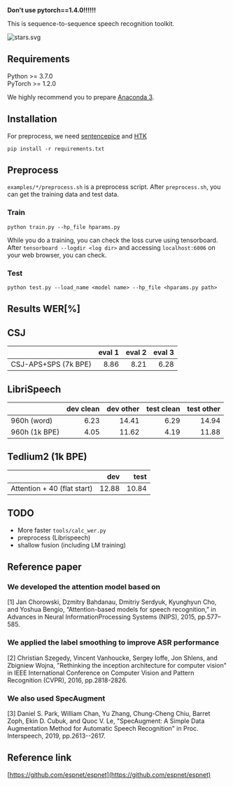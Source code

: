**Don't use pytorch==1.4.0!!!!!!**

This is sequence-to-sequence speech recognition toolkit.

![stars.svg](https://img.shields.io/github/stars/syoamakase/ASR)

## Requirements

Python >= 3.7.0  
PyTorch >= 1.2.0  

We highly recommend you to prepare [Anaconda 3](https://www.anaconda.com/distribution/).

## Installation

For preprocess, we need [sentencepice](https://github.com/google/sentencepiece) and [HTK](http://htk.eng.cam.ac.uk/download.shtml)

`pip install -r requirements.txt`

## Preprocess

`examples/*/preprocess.sh` is a preprocess script.
After `preprocess.sh`, you can get the training data and test data.

### Train

`python train.py --hp_file hparams.py`

While you do a training, you can check the loss curve using tensorboard.
After `tensorboard --logdir <log dir>` and accessing `localhost:6006` on your web browser, you can check.

### Test

`python test.py --load_name <model name> --hp_file <hparams.py path>`

## Results WER[%]

## CSJ

|                    |eval 1 |eval 2 |eval 3 |
|--------------------|------:|------:|------:|
|CSJ-APS+SPS (7k BPE)|8.86   |8.21   |6.28   |

## LibriSpeech

|             |dev clean |dev other |test clean |test other |
|-------------|---------:|---------:|----------:|----------:|
|960h (word)  |6.23      |14.41     |6.29       |14.94      |
|960h (1k BPE)|4.05      |11.62     |4.19       |11.88      |


## Tedlium2 (1k BPE)

|                           |dev       | test     |
|---------------------------|---------:|---------:|
|Attention + 40 (flat start)|12.88     |10.84     |


## TODO

- More faster `tools/calc_wer.py` 
- preprocess (Librispeech)
- shallow fusion (including LM training)

## Reference paper

### We developed the attention model based on
[1] Jan Chorowski, Dzmitry Bahdanau, Dmitriy Serdyuk, Kyunghyun Cho, and Yoshua Bengio, “Attention-based models for speech recognition,” in Advances in Neural InformationProcessing Systems (NIPS), 2015, pp.577–585.

### We applied the label smoothing to improve ASR performance
[2] Christian Szegedy, Vincent Vanhoucke, Sergey Ioffe, Jon Shlens, and Zbigniew Wojna, "Rethinking the inception architecture for computer vision" in IEEE International Conference on Computer Vision and Pattern Recognition (CVPR), 2016, pp.2818-2826.

### We also used SpecAugment
[3] Daniel S. Park, William Chan, Yu Zhang, Chung-Cheng Chiu, Barret Zoph, Ekin D. Cubuk, and Quoc V. Le, "SpecAugment: A Simple Data Augmentation Method for Automatic Speech Recognition" in Proc. Interspeech, 2019, pp.2613--2617.

## Reference link

[https://github.com/espnet/espnet](https://github.com/espnet/espnet)
